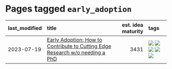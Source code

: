 # Pages tagged `early_adoption`

|last_modified|title|est. idea maturity|tags
|:---|:---|---:|:---|
|2023-07-19|[Early Adoption: How to Contribute to Cutting Edge Research w/o needing a PhD](../early_adoption_and_fomo.md)|3431|[![](https://img.shields.io/badge/tag-autobiographical-deeba9)](../tags/autobiographical.md) [![](https://img.shields.io/badge/tag-career_advice-a7221f)](../tags/career_advice.md) [![](https://img.shields.io/badge/tag-early_adoption-b0d845)](../tags/early_adoption.md) [![](https://img.shields.io/badge/tag-mentoring-6ee5de)](../tags/mentoring.md) [![](https://img.shields.io/badge/tag-reddit-48b79f)](../tags/reddit.md)|